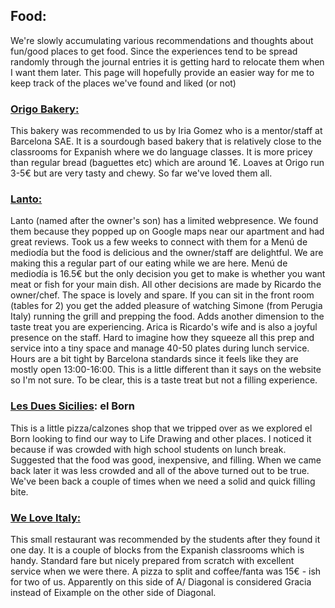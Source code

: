 ## Food:

We're slowly accumulating various recommendations and thoughts about fun/good places to get food. Since the experiences tend to be spread randomly through the journal entries it is getting hard to relocate them when I want them later. This page will hopefully provide an easier way for me to keep track of the places we've found and liked (or not)

### [Origo Bakery:](https://www.origobakery.com/)

This bakery was recommended to us by Iria Gomez who is a mentor/staff at Barcelona SAE. It is a sourdough based bakery that is relatively close to the classrooms for Expanish where we do language classes. It is more pricey than regular bread (baguettes etc) which are around 1&euro;. Loaves at Origo run 3-5&euro; but are very tasty and chewy. So far we've loved them all.

### [Lanto:](https://lantorestaurant.wordpress.com/)

Lanto (named after the owner's son) has a limited webpresence. We found them because they popped up on Google maps near our apartment and had great reviews. Took us a few weeks to connect with them for a Menú de mediodía but the food is delicious and the owner/staff are delightful. We are making this a regular part of our eating while we are here. Menú de mediodía is 16.5&euro; but the only decision you get to make is whether you want meat or fish for your main dish. All other decisions are made by Ricardo the owner/chef. The space is lovely and spare. If you can sit in the front room (tables for 2) you get the added pleasure of watching Simone (from Perugia Italy) running the grill and prepping the food. Adds another dimension to the taste treat you are experiencing. Arica is Ricardo's wife and is also a joyful presence on the staff. Hard to imagine how they squeeze all this prep and service into a tiny space and manage 40-50 plates during lunch service. Hours are a bit tight by Barcelona standards since it feels like they are mostly open 13:00-16:00. This is a little different than it says on the website so I'm not sure. To be clear, this is a taste treat but not a filling experience. 

### [Les Dues Sicilies](https://www.google.com/maps/place/Les+Dues+Sicilies/@41.3893933,2.1791244,18.36z/data=!4m9!1m2!2m1!1sdues+sicilies+el+born!3m5!1s0x12a4a2fc98903729:0xd4d3163927ef03db!8m2!3d41.3892615!4d2.1796851!15sChVkdWVzIHNpY2lsaWVzIGVsIGJvcm5aFyIVZHVlcyBzaWNpbGllcyBlbCBib3JukgEQcGl6emFfcmVzdGF1cmFudA): el Born

This is a little pizza/calzones shop that we tripped over as we explored el Born looking to find our way to Life Drawing and other places. I noticed it because if was crowded with high school students on lunch break. Suggested that the food was good, inexpensive, and filling. When we came back later it was less crowded and all of the above turned out to be true. We've been back a couple of times when we need a solid and quick filling bite.

### [We Love Italy:](https://www.weloveitalybarcelona.es/en/)

This small restaurant was recommended by the students after they found it one day. It is a couple of blocks from the Expanish classrooms which is handy. Standard fare but nicely prepared from scratch with excellent service when we were there. A pizza to split and coffee/fanta was 15&euro; - ish for two of us. Apparently on this side of A/ Diagonal is considered Gracia instead of Eixample on the other side of Diagonal.




